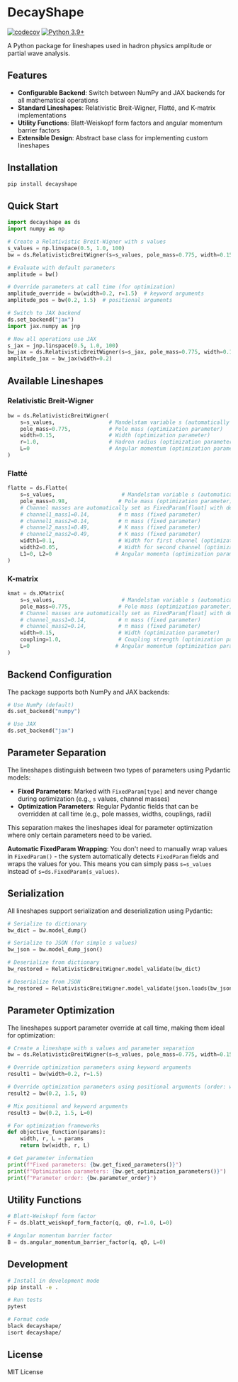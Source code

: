 # DecayShape

[![codecov](https://codecov.io/gh/KaiHabermann/DecayShape/branch/main/graph/badge.svg)](https://codecov.io/gh/KaiHabermann/DecayShape)
[![Python 3.9+](https://img.shields.io/badge/python-3.9+-blue.svg)](https://www.python.org/downloads/)

A Python package for lineshapes used in hadron physics amplitude or partial wave analysis.

## Features

- **Configurable Backend**: Switch between NumPy and JAX backends for all mathematical operations
- **Standard Lineshapes**: Relativistic Breit-Wigner, Flatté, and K-matrix implementations
- **Utility Functions**: Blatt-Weiskopf form factors and angular momentum barrier factors
- **Extensible Design**: Abstract base class for implementing custom lineshapes

## Installation

```bash
pip install decayshape
```

## Quick Start

```python
import decayshape as ds
import numpy as np

# Create a Relativistic Breit-Wigner with s values
s_values = np.linspace(0.5, 1.0, 100)
bw = ds.RelativisticBreitWigner(s=s_values, pole_mass=0.775, width=0.15)

# Evaluate with default parameters
amplitude = bw()

# Override parameters at call time (for optimization)
amplitude_override = bw(width=0.2, r=1.5)  # keyword arguments
amplitude_pos = bw(0.2, 1.5)  # positional arguments

# Switch to JAX backend
ds.set_backend("jax")
import jax.numpy as jnp

# Now all operations use JAX
s_jax = jnp.linspace(0.5, 1.0, 100)
bw_jax = ds.RelativisticBreitWigner(s=s_jax, pole_mass=0.775, width=0.15)
amplitude_jax = bw_jax(width=0.2)
```

## Available Lineshapes

### Relativistic Breit-Wigner
```python
bw = ds.RelativisticBreitWigner(
    s=s_values,                 # Mandelstam variable s (automatically wrapped as FixedParam)
    pole_mass=0.775,            # Pole mass (optimization parameter)
    width=0.15,                 # Width (optimization parameter)
    r=1.0,                      # Hadron radius (optimization parameter)
    L=0                         # Angular momentum (optimization parameter)
)
```

### Flatté
```python
flatte = ds.Flatte(
    s=s_values,                     # Mandelstam variable s (automatically wrapped as FixedParam)
    pole_mass=0.98,                # Pole mass (optimization parameter)
    # Channel masses are automatically set as FixedParam[float] with defaults
    # channel1_mass1=0.14,         # π mass (fixed parameter)
    # channel1_mass2=0.14,         # π mass (fixed parameter)
    # channel2_mass1=0.49,         # K mass (fixed parameter)
    # channel2_mass2=0.49,         # K mass (fixed parameter)
    width1=0.1,                    # Width for first channel (optimization parameter)
    width2=0.05,                   # Width for second channel (optimization parameter)
    L1=0, L2=0                    # Angular momenta (optimization parameters)
)
```

### K-matrix
```python
kmat = ds.KMatrix(
    s=s_values,                     # Mandelstam variable s (automatically wrapped as FixedParam)
    pole_mass=0.775,               # Pole mass (optimization parameter)
    # Channel masses are automatically set as FixedParam[float] with defaults
    # channel_mass1=0.14,          # π mass (fixed parameter)
    # channel_mass2=0.14,          # π mass (fixed parameter)
    width=0.15,                    # Width (optimization parameter)
    coupling=1.0,                  # Coupling strength (optimization parameter)
    L=0                           # Angular momentum (optimization parameter)
)
```

## Backend Configuration

The package supports both NumPy and JAX backends:

```python
# Use NumPy (default)
ds.set_backend("numpy")

# Use JAX
ds.set_backend("jax")
```

## Parameter Separation

The lineshapes distinguish between two types of parameters using Pydantic models:

- **Fixed Parameters**: Marked with `FixedParam[type]` and never change during optimization (e.g., `s` values, channel masses)
- **Optimization Parameters**: Regular Pydantic fields that can be overridden at call time (e.g., pole masses, widths, couplings, radii)

This separation makes the lineshapes ideal for parameter optimization where only certain parameters need to be varied.

**Automatic FixedParam Wrapping**: You don't need to manually wrap values in `FixedParam()` - the system automatically detects `FixedParam` fields and wraps the values for you. This means you can simply pass `s=s_values` instead of `s=ds.FixedParam(s_values)`.

## Serialization

All lineshapes support serialization and deserialization using Pydantic:

```python
# Serialize to dictionary
bw_dict = bw.model_dump()

# Serialize to JSON (for simple s values)
bw_json = bw.model_dump_json()

# Deserialize from dictionary
bw_restored = RelativisticBreitWigner.model_validate(bw_dict)

# Deserialize from JSON
bw_restored = RelativisticBreitWigner.model_validate(json.loads(bw_json))
```

## Parameter Optimization

The lineshapes support parameter override at call time, making them ideal for optimization:

```python
# Create a lineshape with s values and parameter separation
bw = ds.RelativisticBreitWigner(s=s_values, pole_mass=0.775, width=0.15, r=1.0, L=1)

# Override optimization parameters using keyword arguments
result1 = bw(width=0.2, r=1.5)

# Override optimization parameters using positional arguments (order: width, r, L, q0)
result2 = bw(0.2, 1.5, 0)

# Mix positional and keyword arguments
result3 = bw(0.2, 1.5, L=0)

# For optimization frameworks
def objective_function(params):
    width, r, L = params
    return bw(width, r, L)

# Get parameter information
print(f"Fixed parameters: {bw.get_fixed_parameters()}")
print(f"Optimization parameters: {bw.get_optimization_parameters()}")
print(f"Parameter order: {bw.parameter_order}")
```

## Utility Functions

```python
# Blatt-Weiskopf form factor
F = ds.blatt_weiskopf_form_factor(q, q0, r=1.0, L=0)

# Angular momentum barrier factor
B = ds.angular_momentum_barrier_factor(q, q0, L=0)
```

## Development

```bash
# Install in development mode
pip install -e .

# Run tests
pytest

# Format code
black decayshape/
isort decayshape/
```

## License

MIT License
